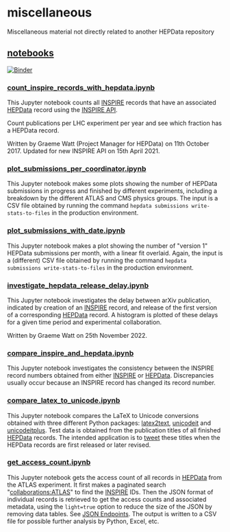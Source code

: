 # miscellaneous
Miscellaneous material not directly related to another HEPData repository

## [notebooks](notebooks)

[![Binder](https://mybinder.org/badge.svg)](https://mybinder.org/v2/gh/HEPData/miscellaneous/master?filepath=notebooks)

### [count_inspire_records_with_hepdata.ipynb](notebooks/count_inspire_records_with_hepdata.ipynb)

This Jupyter notebook counts all [INSPIRE](https://inspirehep.net) records
that have an associated [HEPData](https://www.hepdata.net) record using the
[INSPIRE API](https://github.com/inspirehep/rest-api-doc).

Count publications per LHC experiment per year and see which fraction
has a HEPData record.

Written by Graeme Watt (Project Manager for HEPData) on 11th October 2017.
Updated for new INSPIRE API on 15th April 2021.

### [plot_submissions_per_coordinator.ipynb](notebooks/plot_submissions_per_coordinator.ipynb)

This Jupyter notebook makes some plots showing the number of HEPData
submissions in progress and finished by different experiments, including
a breakdown by the different ATLAS and CMS physics groups.  The input is
a CSV file obtained by running the command
`hepdata submissions write-stats-to-files`
in the production environment.

### [plot_submissions_with_date.ipynb](notebooks/plot_submissions_with_date.ipynb)

This Jupyter notebook makes a plot showing the number of "version 1"
HEPData submissions per month, with a linear fit overlaid.  Again, the
input is a (different) CSV file obtained by running the command
`hepdata submissions write-stats-to-files`
in the production environment.

### [investigate_hepdata_release_delay.ipynb](notebooks/investigate_hepdata_release_delay.ipynb)

This Jupyter notebook investigates the delay between arXiv publication, indicated by creation of
an [INSPIRE](https://inspirehep.net) record, and release of the first version of a corresponding
[HEPData](https://www.hepdata.net) record.  A histogram is plotted of these delays for a given
time period and experimental collaboration.

Written by Graeme Watt on 25th November 2022.

### [compare_inspire_and_hepdata.ipynb](notebooks/compare_inspire_and_hepdata.ipynb)

This Jupyter notebook investigates the consistency between the INSPIRE record numbers obtained from
either [INSPIRE](https://inspirehep.net) or [HEPData](https://www.hepdata.net).  Discrepancies usually
occur because an INSPIRE record has changed its record number.

### [compare_latex_to_unicode.ipynb](notebooks/compare_latex_to_unicode.ipynb)

This Jupyter notebook compares the LaTeX to Unicode conversions obtained with three different Python packages:
[latex2text](https://pylatexenc.readthedocs.io/en/latest/latex2text/),
[unicodeit](https://github.com/svenkreiss/unicodeit) and
[unicodeitplus](https://github.com/HDembinski/unicodeitplus).
Test data is obtained from the publication titles of all finished [HEPData](https://hepdata.net) records.
The intended application is to [tweet](https://twitter.com/HEPData) these titles when the HEPData records
are first released or later revised.

### [get_access_count.ipynb](notebooks/get_access_count.ipynb)

This Jupyter notebook gets the access count of all records in [HEPData](https://www.hepdata.net/) from the
ATLAS experiment.  It first makes a paginated search
"[collaborations:ATLAS](https://www.hepdata.net/search/?q=collaborations%3AATLAS&sort_by=date)"
to find the [INSPIRE](https://inspirehep.net) IDs.  Then the JSON format of individual records is retrieved
to get the access counts and associated metadata, using the `light=true` option to reduce the size of the
JSON by removing data tables.  See [JSON Endpoints](https://www.hepdata.net/formats#json_endpoints).  The output
is written to a CSV file for possible further analysis by Python, Excel, etc.